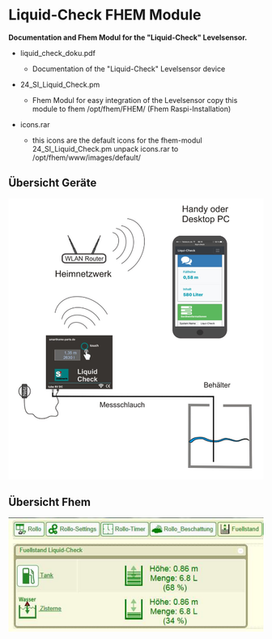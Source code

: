 # Liquid-Check FHEM Module
**Documentation and Fhem Modul for the "Liquid-Check" Levelsensor.**

- liquid_check_doku.pdf
  - Documentation of the "Liquid-Check" Levelsensor device
  
- 24_SI_Liquid_Check.pm
  - Fhem Modul for easy integration of the Levelsensor copy this module to fhem /opt/fhem/FHEM/  (Fhem Raspi-Installation)
  
- icons.rar
  - this icons are the default icons for the fhem-modul 24_SI_Liquid_Check.pm unpack icons.rar to /opt/fhem/www/images/default/                        


## Übersicht Geräte

![](https://raw.githubusercontent.com/roma61/Liquid-Check/master/Uebersichtrouter.jpg)

## Übersicht Fhem

![](https://raw.githubusercontent.com/roma61/Liquid-Check/readme_edit/FHEM-Fuellstand.jpg)
